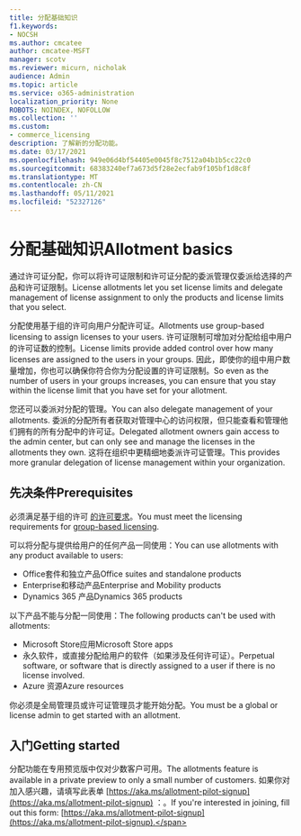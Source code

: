 ```yaml
---
title: 分配基础知识
f1.keywords:
- NOCSH
ms.author: cmcatee
author: cmcatee-MSFT
manager: scotv
ms.reviewer: micurn, nicholak
audience: Admin
ms.topic: article
ms.service: o365-administration
localization_priority: None
ROBOTS: NOINDEX, NOFOLLOW
ms.collection: ''
ms.custom:
- commerce_licensing
description: 了解新的分配功能。
ms.date: 03/17/2021
ms.openlocfilehash: 949e06d4bf54405e0045f8c7512a04b1b5cc22c0
ms.sourcegitcommit: 68383240ef7a673d5f28e2ecfab9f105bf1d8c8f
ms.translationtype: MT
ms.contentlocale: zh-CN
ms.lasthandoff: 05/11/2021
ms.locfileid: "52327126"
---
```

# <a name="allotment-basics"></a><span data-ttu-id="e3fbc-103">分配基础知识</span><span class="sxs-lookup"><span data-stu-id="e3fbc-103">Allotment basics</span></span>

<span data-ttu-id="e3fbc-104">通过许可证分配，你可以将许可证限制和许可证分配的委派管理仅委派给选择的产品和许可证限制。</span><span class="sxs-lookup"><span data-stu-id="e3fbc-104">License allotments let you set license limits and delegate management of license assignment to only the products and license limits that you select.</span></span>

<span data-ttu-id="e3fbc-105">分配使用基于组的许可向用户分配许可证。</span><span class="sxs-lookup"><span data-stu-id="e3fbc-105">Allotments use group-based licensing to assign licenses to your users.</span></span> <span data-ttu-id="e3fbc-106">许可证限制可增加对分配给组中用户的许可证数的控制。</span><span class="sxs-lookup"><span data-stu-id="e3fbc-106">License limits provide added control over how many licenses are assigned to the users in your groups.</span></span> <span data-ttu-id="e3fbc-107">因此，即使你的组中用户数量增加，你也可以确保你符合你为分配设置的许可证限制。</span><span class="sxs-lookup"><span data-stu-id="e3fbc-107">So even as the number of users in your groups increases, you can ensure that you stay within the license limit that you have set for your allotment.</span></span>

<span data-ttu-id="e3fbc-108">您还可以委派对分配的管理。</span><span class="sxs-lookup"><span data-stu-id="e3fbc-108">You can also delegate management of your allotments.</span></span> <span data-ttu-id="e3fbc-109">委派的分配所有者获取对管理中心的访问权限，但只能查看和管理他们拥有的所有分配中的许可证。</span><span class="sxs-lookup"><span data-stu-id="e3fbc-109">Delegated allotment owners gain access to the admin center, but can only see and manage the licenses in the allotments they own.</span></span> <span data-ttu-id="e3fbc-110">这将在组织中更精细地委派许可证管理。</span><span class="sxs-lookup"><span data-stu-id="e3fbc-110">This provides more granular delegation of license management within your organization.</span></span>

## <a name="prerequisites"></a><span data-ttu-id="e3fbc-111">先决条件</span><span class="sxs-lookup"><span data-stu-id="e3fbc-111">Prerequisites</span></span>

<span data-ttu-id="e3fbc-112">必须满足基于组的许可 [的许可要求](/azure/active-directory/fundamentals/active-directory-licensing-whatis-azure-portal#licensing-requirements)。</span><span class="sxs-lookup"><span data-stu-id="e3fbc-112">You must meet the licensing requirements for [group-based licensing](/azure/active-directory/fundamentals/active-directory-licensing-whatis-azure-portal#licensing-requirements).</span></span>

<span data-ttu-id="e3fbc-113">可以将分配与提供给用户的任何产品一同使用：</span><span class="sxs-lookup"><span data-stu-id="e3fbc-113">You can use allotments with any product available to users:</span></span>

- <span data-ttu-id="e3fbc-114">Office套件和独立产品</span><span class="sxs-lookup"><span data-stu-id="e3fbc-114">Office suites and standalone products</span></span>
- <span data-ttu-id="e3fbc-115">Enterprise和移动产品</span><span class="sxs-lookup"><span data-stu-id="e3fbc-115">Enterprise and Mobility products</span></span>
- <span data-ttu-id="e3fbc-116">Dynamics 365 产品</span><span class="sxs-lookup"><span data-stu-id="e3fbc-116">Dynamics 365 products</span></span>

<span data-ttu-id="e3fbc-117">以下产品不能与分配一同使用：</span><span class="sxs-lookup"><span data-stu-id="e3fbc-117">The following products can't be used with allotments:</span></span>

- <span data-ttu-id="e3fbc-118">Microsoft Store应用</span><span class="sxs-lookup"><span data-stu-id="e3fbc-118">Microsoft Store apps</span></span>
- <span data-ttu-id="e3fbc-119">永久软件，或直接分配给用户的软件（如果涉及任何许可证）。</span><span class="sxs-lookup"><span data-stu-id="e3fbc-119">Perpetual software, or software that is directly assigned to a user if there is no license involved.</span></span>
- <span data-ttu-id="e3fbc-120">Azure 资源</span><span class="sxs-lookup"><span data-stu-id="e3fbc-120">Azure resources</span></span>

<span data-ttu-id="e3fbc-121">你必须是全局管理员或许可证管理员才能开始分配。</span><span class="sxs-lookup"><span data-stu-id="e3fbc-121">You must be a global or license admin to get started with an allotment.</span></span>

## <a name="getting-started"></a><span data-ttu-id="e3fbc-122">入门</span><span class="sxs-lookup"><span data-stu-id="e3fbc-122">Getting started</span></span>

<span data-ttu-id="e3fbc-123">分配功能在专用预览版中仅对少数客户可用。</span><span class="sxs-lookup"><span data-stu-id="e3fbc-123">The allotments feature is available in a private preview to only a small number of customers.</span></span> <span data-ttu-id="e3fbc-124">如果你对加入感兴趣，请填写此表单 [https://aka.ms/allotment-pilot-signup](https://aka.ms/allotment-pilot-signup) ：。</span><span class="sxs-lookup"><span data-stu-id="e3fbc-124">If you're interested in joining, fill out this form: [https://aka.ms/allotment-pilot-signup](https://aka.ms/allotment-pilot-signup).</span></span>